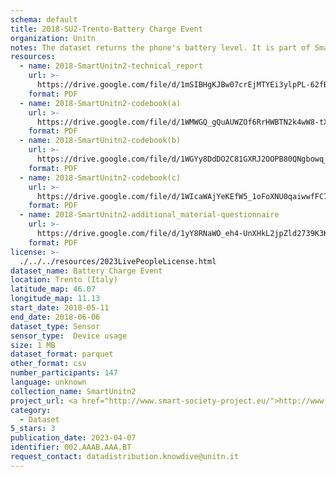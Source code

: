 ```yaml
---
schema: default
title: 2018-SU2-Trento-Battery Charge Event
organization: Unitn
notes: The dataset returns the phone's battery level. It is part of SmartUnitn2 data collection, which contains data from 27 sensors associated to around 100+ thousand self-reported annotations about the everyday life of 158 university students over a period of 4 weeks, and also additional data about profile.
resources:
  - name: 2018-SmartUnitn2-technical_report
    url: >-
      https://drive.google.com/file/d/1mSIBHgKJBw07crEjMTYEi3ylpPL-62fB/view?usp=sharing
    format: PDF
  - name: 2018-SmartUnitn2-codebook(a)
    url: >-
      https://drive.google.com/file/d/1WMWGQ_gQuAUWZOf6RrHWBTN2k4wW8-tX/view?usp=sharing
    format: PDF
  - name: 2018-SmartUnitn2-codebook(b)
    url: >-
      https://drive.google.com/file/d/1WGYy8DdDO2C81GXRJ2OOPB80QNgbowq_/view?usp=sharing
    format: PDF
  - name: 2018-SmartUnitn2-codebook(c)
    url: >-
      https://drive.google.com/file/d/1WIcaWAjYeKEfW5_1oFoXNU0qaiwwfFC7/view?usp=sharing
    format: PDF
  - name: 2018-SmartUnitn2-additional_material-questionnaire
    url: >-
      https://drive.google.com/file/d/1yY8RNaWO_eh4-UnXHkL2jpZld2739K3K/view?usp=share_link
    format: PDF
license: >-
  ./../../resources/2023LivePeopleLicense.html
dataset_name: Battery Charge Event
location: Trento (Italy)
latitude_map: 46.07
longitude_map: 11.13
start_date: 2018-05-11
end_date: 2018-06-06
dataset_type: Sensor
sensor_type:  Device usage
size: 1 MB
dataset_format: parquet
other_format: csv
number_participants: 147
language: unknown
collection_name: SmartUnitn2
project_url: <a href="http://www.smart-society-project.eu/">http://www.smart-society-project.eu/</a>
category:
  - Dataset
5_stars: 3
publication_date: 2023-04-07
identifier: 002.AAAB.AAA.BT
request_contact: datadistribution.knowdive@unitn.it
---
```

